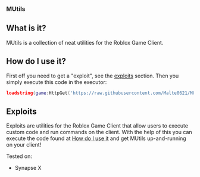 ### MUtils

## What is it?
MUtils is a collection of neat utilities for the Roblox Game Client.

## How do I use it?
First off you need to get a "exploit", see the [exploits](#exploits) section.
Then you simply execute this code in the executor:

```lua
loadstring(game:HttpGet('https://raw.githubusercontent.com/Malte0621/MUtils-Public/main/source'))()
```
## Exploits
Exploits are utilities for the Roblox Game Client that allow users
to execute custom code and run commands on the client.
With the help of this you can execute the code found at [How do I use it](#how-do-i-use-it)
and get MUtils up-and-running on your client!

Tested on:
* Synapse X
